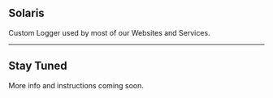## Solaris
Custom Logger used by most of our Websites and Services.

---

## Stay Tuned
More info and instructions coming soon.
